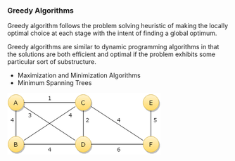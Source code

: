 ### Greedy Algorithms

Greedy algorithm follows the problem solving heuristic of making the locally
optimal choice at each stage with the intent of finding a global optimum.

Greedy algorithms are similar to dynamic programming algorithms in that the
solutions are both efficient and optimal if the problem exhibits some particular
sort of substructure.

* Maximization and Minimization Algorithms
* Minimum Spanning Trees

![](../../art/greedy-algorithms.png?raw=true)
